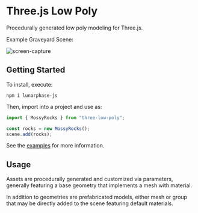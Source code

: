 # Three.js Low Poly

Procedurally generated low poly modeling for Three.js.

Example Graveyard Scene:

![screen-capture](https://github.com/user-attachments/assets/d97345cc-bdaa-46d5-a267-531559919ee5)

## Getting Started

To install, execute:

```shell
npm i lunarphase-js
```

Then, import into a project and use as:

```js
import { MossyRocks } from "three-low-poly";

const rocks = new MossyRocks();
scene.add(rocks);
```

See the [examples](https://jasonsturges.com/three-low-poly/) for more information.

## Usage

Assets are procedurally generated and customized via parameters, generally featuring a base geometry that implements a mesh with material.

In addition to geometries are prefabricated models, either mesh or group that may be directly added to the scene featuring default materials.
